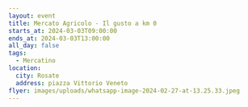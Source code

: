 ```yaml
---
layout: event
title: Mercato Agricolo - Il gusto a km 0
starts_at: 2024-03-03T09:00:00
ends_at: 2024-03-03T13:00:00
all_day: false
tags:
  - Mercatino
location:
  city: Rosate
  address: piazza Vittorio Veneto
flyer: images/uploads/whatsapp-image-2024-02-27-at-13.25.33.jpeg
---
```

